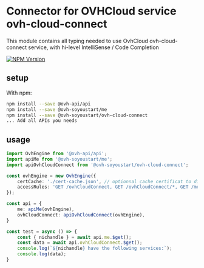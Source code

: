 # Connector for OVHCloud service ovh-cloud-connect

This module contains all typing needed to use OvhCloud ovh-cloud-connect service, with hi-level IntelliSense / Code Completion

[![NPM Version](https://img.shields.io/npm/v/@ovh-soyoustart/ovh-cloud-connect.svg?style=flat)](https://www.npmjs.org/package/@ovh-soyoustart/ovh-cloud-connect)

## setup

With npm:
````bash
npm install --save @ovh-api/api
npm install --save @ovh-soyoustart/me
npm install --save @ovh-soyoustart/ovh-cloud-connect
... Add all APIs you needs
````

## usage

````typescript
import OvhEngine from '@ovh-api/api';
import apiMe from '@ovh-soyoustart/me';
import apiOvhCloudConnect from '@ovh-soyoustart/ovh-cloud-connect';

const ovhEngine = new OvhEngine({ 
    certCache: './cert-cache.json', // optionnal cache certificat to disk
    accessRules: 'GET /ovhCloudConnect, GET /ovhCloudConnect/*, GET /me', // optionnal limit the requested privileges.
});

const api = {
    me: apiMe(ovhEngine),
    ovhCloudConnect: apiOvhCloudConnect(ovhEngine),
}

const test = async () => {
    const { nichandle } = await api.me.$get();
    const data = await api.ovhCloudConnect.$get();
    console.log(`${nichandle} have the following services:`);
    console.log(data);
}

````
